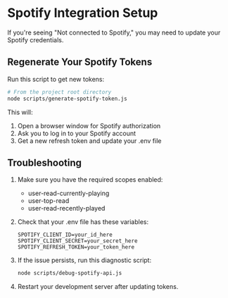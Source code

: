 # Spotify Integration Setup

If you're seeing "Not connected to Spotify," you may need to update your Spotify credentials.

## Regenerate Your Spotify Tokens

Run this script to get new tokens:

```bash
# From the project root directory
node scripts/generate-spotify-token.js
```

This will:
1. Open a browser window for Spotify authorization
2. Ask you to log in to your Spotify account
3. Get a new refresh token and update your .env file

## Troubleshooting

1. Make sure you have the required scopes enabled:
   - user-read-currently-playing
   - user-top-read
   - user-read-recently-played

2. Check that your .env file has these variables:
   ```
   SPOTIFY_CLIENT_ID=your_id_here
   SPOTIFY_CLIENT_SECRET=your_secret_here
   SPOTIFY_REFRESH_TOKEN=your_token_here
   ```

3. If the issue persists, run this diagnostic script:
   ```bash
   node scripts/debug-spotify-api.js
   ```

4. Restart your development server after updating tokens.